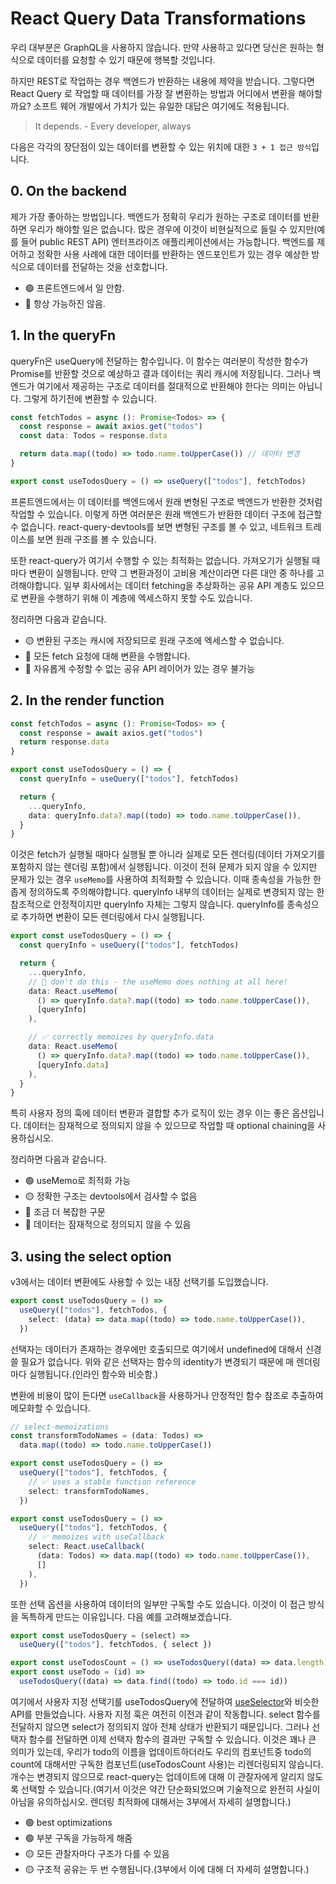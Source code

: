 # React Query Data Transformations

우리 대부분은 GraphQL을 사용하지 않습니다. 만약 사용하고 있다면 당신은 원하는 형식으로 데이터를 요청할 수 있기 때문에 행복할 것입니다.

하지만 REST로 작업하는 경우 백엔드가 반환하는 내용에 제약을 받습니다. 그렇다면 React Query
로 작업할 때 데이터를 가장 잘 변환하는 방법과 어디에서 변환을 해야할까요? 소프트 웨어 개발에서 가치가 있는 유일한 대답은 여기에도 적용됩니다.

> It depends. - Every developer, always

다음은 각각의 장단점이 있는 데이터를 변환할 수 있는 위치에 대한 `3 + 1 접근 방식`입니다.

## 0. On the backend

제가 가장 좋아하는 방법입니다. 백엔드가 정확히 우리가 원하는 구조로 데이터를 반환하면 우리가 해야할 일은 없습니다. 많은 경우에 이것이 비현실적으로 들릴 수 있지만(예를 들어 public REST API) 엔터프라이즈 애플리케이션에서는 가능합니다. 백엔드를 제어하고 정확한 사용 사례에 대한 데이터를 반환하는 엔드포인트가 있는 경우 예상한 방식으로 데이터를 전달하는 것을 선호합니다.

- 🟢 프론트엔드에서 일 안함.
- 🔴 항상 가능하진 않음.

## 1. In the queryFn

queryFn은 useQuery에 전달하는 함수입니다. 이 함수는 여러분이 작성한 함수가 Promise를 반환할 것으로 예상하고 결과 데이터는 쿼리 캐시에 저장됩니다. 그러나 백엔드가 여기에서 제공하는 구조로 데이터를 절대적으로 반환해야 한다는 의미는 아닙니다. 그렇게 하기전에 변환할 수 있습니다.

```ts
const fetchTodos = async (): Promise<Todos> => {
  const response = await axios.get("todos")
  const data: Todos = response.data

  return data.map((todo) => todo.name.toUpperCase()) // 데이터 변경
}

export const useTodosQuery = () => useQuery(["todos"], fetchTodos)
```

프론트엔드에서는 이 데이터를 백엔드에서 원래 변형된 구조로 백엔드가 반환한 것처럼 작업할 수 있습니다. 이렇게 하면 여러분은 원래 백엔드가 반환한 데이터 구조에 접근할 수 없습니다. react-query-devtools를 보면 변형된 구조를 볼 수 있고, 네트워크 트레이스를 보면 원래 구조를 볼 수 있습니다.

또한 react-query가 여기서 수행할 수 있는 최적화는 없습니다. 가져오기가 실행될 때마다 변환이 실행됩니다. 만약 그 변환과정이 고비용 계산이라면 다른 대안 중 하나를 고려해야합니다. 일부 회사에서는 데이터 fetching을 추상화하는 공유 API 계층도 있으므로 변환을 수행하기 위해 이 계층에 엑세스하지 못할 수도 있습니다.

정리하면 다음과 같습니다.

- 🟡 변환된 구조는 캐시에 저장되므로 원래 구조에 엑세스할 수 없습니다.
- 🔴 모든 fetch 요청에 대해 변환을 수행합니다.
- 🔴 자유롭게 수정할 수 없는 공유 API 레이어가 있는 경우 불가능

## 2. In the render function

```ts
const fetchTodos = async (): Promise<Todos> => {
  const response = await axios.get("todos")
  return response.data
}

export const useTodosQuery = () => {
  const queryInfo = useQuery(["todos"], fetchTodos)

  return {
    ...queryInfo,
    data: queryInfo.data?.map((todo) => todo.name.toUpperCase()),
  }
}
```

이것은 fetch가 실행될 때마다 실행될 뿐 아니라 실제로 모든 렌더링(데이터 가져오기를 포함하지 않는 렌더링 포함)에서 실행됩니다. 이것이 전혀 문제가 되지 않을 수 있지만 문제가 있는 경우 `useMemo`를 사용하여 최적화할 수 있습니다. 이때 종속성을 가능한 한 좁게 정의하도록 주의해야합니다. queryInfo 내부의 데이터는 실제로 변경되지 않는 한 참조적으로 안정적이지만 queryInfo 자체는 그렇지 않습니다. queryInfo를 종속성으로 추가하면 변환이 모든 렌더링에서 다시 실행됩니다.

```ts
export const useTodosQuery = () => {
  const queryInfo = useQuery(["todos"], fetchTodos)

  return {
    ...queryInfo,
    // 🚨 don't do this - the useMemo does nothing at all here!
    data: React.useMemo(
      () => queryInfo.data?.map((todo) => todo.name.toUpperCase()),
      [queryInfo]
    ),

    // ✅ correctly memoizes by queryInfo.data
    data: React.useMemo(
      () => queryInfo.data?.map((todo) => todo.name.toUpperCase()),
      [queryInfo.data]
    ),
  }
}
```

특히 사용자 정의 훅에 데이터 변환과 결합할 추가 로직이 있는 경우 이는 좋은 옵션입니다. 데이터는 잠재적으로 정의되지 않을 수 있으므로 작업할 때 optional chaining을 사용하십시오.

정리하면 다음과 같습니다.

- 🟢 useMemo로 최적화 가능
- 🟡 정확한 구조는 devtools에서 검사할 수 없음
- 🔴 조금 더 복잡한 구문
- 🔴 데이터는 잠재적으로 정의되지 않을 수 있음

## 3. using the select option

v3에서는 데이터 변환에도 사용할 수 있는 내장 선택기를 도입했습니다.

```ts
export const useTodosQuery = () =>
  useQuery(["todos"], fetchTodos, {
    select: (data) => data.map((todo) => todo.name.toUpperCase()),
  })
```

선택자는 데이터가 존재하는 경우에만 호출되므로 여기에서 undefined에 대해서 신경쓸 필요가 없습니다. 위와 같은 선택자는 함수의 identity가 변경되기 때문에 매 렌더링마다 실행됩니다.(인라인 함수와 비슷함.)

변환에 비용이 많이 든다면 `useCallback`을 사용하거나 안정적인 함수 참조로 추출하여 메모화할 수 있습니다.

```ts
// select-memoizations
const transformTodoNames = (data: Todos) =>
  data.map((todo) => todo.name.toUpperCase())

export const useTodosQuery = () =>
  useQuery(["todos"], fetchTodos, {
    // ✅ uses a stable function reference
    select: transformTodoNames,
  })

export const useTodosQuery = () =>
  useQuery(["todos"], fetchTodos, {
    // ✅ memoizes with useCallback
    select: React.useCallback(
      (data: Todos) => data.map((todo) => todo.name.toUpperCase()),
      []
    ),
  })
```

또한 선택 옵션을 사용하여 데이터의 일부만 구독할 수도 있습니다. 이것이 이 접근 방식을 독특하게 만드는 이유입니다. 다음 예를 고려해보겠습니다.

```ts
export const useTodosQuery = (select) =>
  useQuery(["todos"], fetchTodos, { select })

export const useTodosCount = () => useTodosQuery((data) => data.length)
export const useTodo = (id) =>
  useTodosQuery((data) => data.find((todo) => todo.id === id))
```

여기에서 사용자 지정 선택기를 useTodosQuery에 전달하여 [useSelector](https://react-redux.js.org/api/hooks#useselector)와 비슷한 API를 만들었습니다. 사용자 지정 훅은 여전히 이전과 같이 작동합니다. select 함수를 전달하지 않으면 select가 정의되지 않아 전체 상태가 반환되기 때문입니다. 그러나 선택자 함수를 전달하면 이제 선택자 함수의 결과만 구독할 수 있습니다. 이것은 꽤나 큰 의미가 있는데, 우리가 todo의 이름을 업데이트하더라도 우리의 컴포넌트중 todo의 count에 대해서만 구독한 컴포넌트(useTodosCount 사용)는 리렌더링되지 않습니다. 개수는 변경되지 않으므로 react-query는 업데이트에 대해 이 관잘자에게 알리지 않도록 선택할 수 있습니다.(여기서 이것은 약간 단순화되었으며 기술적으로 완전히 사실이 아님을 유의하십시오. 렌더링 최적화에 대해서는 3부에서 자세히 설명합니다.)

- 🟢 best optimizations
- 🟢 부분 구독을 가능하게 해줌
- 🟡 모든 관찰자마다 구조가 다를 수 있음
- 🟡 구조적 공유는 두 번 수행됩니다.(3부에서 이에 대해 더 자세히 설명합니다.)
